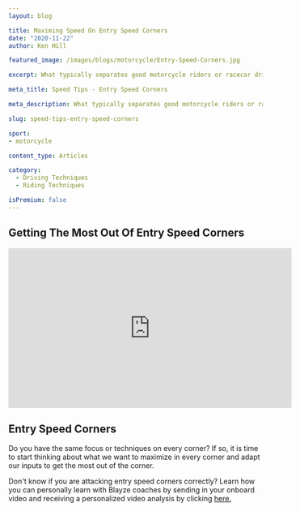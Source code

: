 ```yaml
---
layout: blog

title: Maximing Speed On Entry Speed Corners
date: "2020-11-22"
author: Ken Hill

featured_image: /images/blogs/motorcycle/Entry-Speed-Corners.jpg

excerpt: What typically separates good motorcycle riders or racecar drivers from the greats?  Entry speed corners.  Here pro-motorcycle racing coach, Ken Hill breaks down what we want to focus on to maximize our entry speed corners.

meta_title: Speed Tips - Entry Speed Corners

meta_description: What typically separates good motorcycle riders or racecar drivers from the greats?  Entry speed corners.  Here pro-motorcycle racing coach, Ken Hill breaks down what we want to focus on to maximize our entry speed corners.

slug: speed-tips-entry-speed-corners

sport:
- motorcycle

content_type: Articles

category:
  - Driving Techniques
  - Riding Techniques

isPremium: false
---
```


## Getting The Most Out Of Entry Speed Corners 

<iframe title="Blog iFrame" width="560" height="315" src="https://www.youtube.com/embed/477gzLgFOgw" frameborder="0" allow="accelerometer; autoplay; clipboard-write; encrypted-media; gyroscope; picture-in-picture" allowfullscreen></iframe>



## Entry Speed Corners

Do you have the same focus or techniques on every corner? If so, it is time to start thinking about what we want to maximize in every corner and adapt our inputs to get the most out of the corner.


Don't know if you are attacking entry speed corners correctly?  Learn how you can personally learn with Blayze coaches by sending in your onboard video and receiving a personalized video analysis by clicking [here.](https://blayze.io/pricing/)